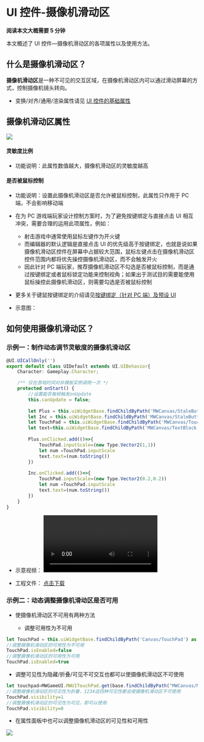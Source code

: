 # UI 控件-摄像机滑动区

**阅读本文大概需要 5 分钟**

本文概述了 UI 控件—摄像机滑动区的各项属性以及使用方法。

## 什么是摄像机滑动区？

**摄像机滑动区**是一种不可见的交互区域，在摄像机滑动区内可以通过滑动屏幕的方式，控制摄像机镜头转向。

- 变换/对齐/通用/渲染属性请见 [UI 控件的基础属性](https://docs.ark.online/UI/UIWidget-BaseProperties.html)

## 摄像机滑动区属性

![](https://wstatic-a1.233leyuan.com/productdocs/static/boxcnKATbfX6YFgTCcmzzVeq2O9.png)

#### 灵敏度比例

- 功能说明：此属性数值越大，摄像机滑动区的灵敏度越高

#### 是否被鼠标控制

- 功能说明：设置此摄像机滑动区是否允许被鼠标控制，此属性只作用于 PC 端，不会影响移动端
- 在为 PC 游戏端玩家设计控制方案时，为了避免按键绑定与直接点击 UI 相互冲突，需要合理的运用此项属性，例如：

  - 射击游戏中通常使用鼠标左键作为开火键
  - 而编辑器的默认逻辑是直接点击 UI 的优先级高于按键绑定，也就是说如果摄像机滑动区控件在屏幕中占据较大范围，鼠标左键点击在摄像机滑动区控件范围内都将优先操控摄像机滑动区，而不会触发开火
  - 因此针对 PC 端玩家，推荐摄像机滑动区不勾选是否被鼠标控制，而是通过按键绑定或者鼠标锁定功能来控制视角；如果出于测试目的需要能使用鼠标操控此摄像机滑动区，则需要勾选是否被鼠标控制
- 更多关于键鼠按键绑定的介绍请见[按键绑定（针对 PC 端）及预设 UI](https://docs.ark.online/UI/KeybindsandPremadeUI.html)
- 示意图：

## 如何使用摄像机滑动区？

### 示例一：制作动态调节灵敏度的摄像机滑动区

```ts
@UI.UICallOnly('')
export default class UIDefault extends UI.UIBehavior{
    Character: Gameplay.Character;

    /** 仅在游戏时间对非模板实例调用一次 */
    protected onStart() { 
        //设置能否每帧触发onUpdate
        this.canUpdate = false;
        
        let Plus = this.uiWidgetBase.findChildByPath('MWCanvas/StaleButton') as UI.StaleButton
        let Inc = this.uiWidgetBase.findChildByPath('MWCanvas/StaleButton_1') as UI.StaleButton
        let TouchPad = this.uiWidgetBase.findChildByPath('MWCanvas/TouchPad') as UI.TouchPad
        let text=this.uiWidgetBase.findChildByPath('MWCanvas/TextBlock') as UI.TextBlock
    
        Plus.onClicked.add(()=>{ 
            TouchPad.inputScale=(new Type.Vector2(1,1))
            let num =TouchPad.inputScale
            text.text=(num.toString())
        })
    
        Inc.onClicked.add(()=>{ 
            TouchPad.inputScale=(new Type.Vector2(0.2,0.2))
            let num =TouchPad.inputScale
            text.text=(num.toString())
        })  
    }
}
```

- 示意视频：
<video controls src="https://cdn.233xyx.com/1681463233045_362.mp4"></video>

- 工程文件：
[点击下载](https://cdn.233xyx.com/1681463104869_856.7z)

### 示例二：动态调整摄像机滑动区是否可用

- 使摄像机滑动区不可用有两种方法

  - 调整可用性为不可用

```ts
let TouchPad = this.uiWidgetBase.findChildByPath('Canvas/TouchPad') as UI.TouchPad
//调整摄像机滑动区的可用性为不可用
TouchPad.isEnabled=false
//调整摄像机滑动区的可用性为可用
TouchPad.isEnabled=true
```

- 调整可见性为隐藏/折叠/可见不可交互也都可以使摄像机滑动区不可使用

```ts
let touchpad=MWGameUI.MWUITouchPad.get(base.findChildByPath("MWCanvas/MWUITouchPad_1"));
//调整摄像机滑动区的可见性为折叠，1234这四种可见性都会使摄像机滑动区不可使用
TouchPad.visibility=1
//调整摄像机滑动区的可见性为可见，即可以使用
TouchPad.visibility=0
```

- 在属性面板中也可以调整摄像机滑动区的可见性和可用性

![](https://wstatic-a1.233leyuan.com/productdocs/static/boxcnL6gjWtqhHNUqe9Atpm12fc.png)
